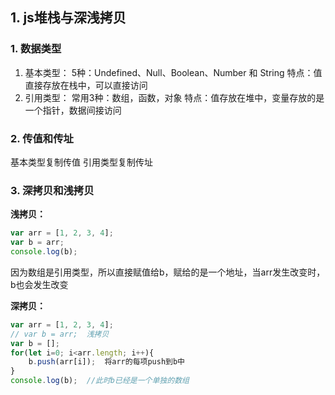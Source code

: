
## 1. js堆栈与深浅拷贝
### 1. 数据类型
1. 基本类型：
5种：Undefined、Null、Boolean、Number 和 String
特点：值直接存放在栈中，可以直接访问
2. 引用类型：
常用3种：数组，函数，对象
特点：值存放在堆中，变量存放的是一个指针，数据间接访问
### 2. 传值和传址
基本类型复制传值
引用类型复制传址
### 3. 深拷贝和浅拷贝
**浅拷贝：**
```js
var arr = [1, 2, 3, 4];
var b = arr;
console.log(b);
```
因为数组是引用类型，所以直接赋值给b，赋给的是一个地址，当arr发生改变时，b也会发生改变

**深拷贝：**
```js
var arr = [1, 2, 3, 4];
// var b = arr;  浅拷贝
var b = [];
for(let i=0; i<arr.length; i++){
    b.push(arr[i]);  将arr的每项push到b中
}
console.log(b);  //此时b已经是一个单独的数组
```